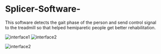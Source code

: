 # Splicer-Software-
This software detects the gait phase of the person and send control signal to the treadmill so that helped hemiparetic people get better rehabilitation.

![interface1](https://raw.githubusercontent.com/scao7/Splicer-Software-/main/images/interface.png)
![interface2](https://raw.githubusercontent.com/scao7/Splicer-Software-/main/images/interface2.png)

![interface2](https://raw.githubusercontent.com/scao7/Splicer-Software-/main/images/forcecompare.png)
